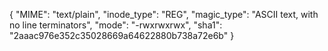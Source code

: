 {
  "MIME": "text/plain",
  "inode_type": "REG",
  "magic_type": "ASCII text, with no line terminators",
  "mode": "-rwxrwxrwx",
  "sha1": "2aaac976e352c35028669a64622880b738a72e6b"
}